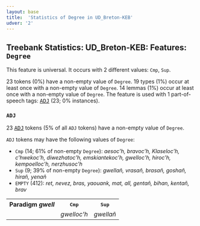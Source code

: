 ```yaml
---
layout: base
title:  'Statistics of Degree in UD_Breton-KEB'
udver: '2'
---
```


## Treebank Statistics: UD_Breton-KEB: Features: `Degree`

This feature is universal.
It occurs with 2 different values: `Cmp`, `Sup`.

23 tokens (0%) have a non-empty value of `Degree`.
19 types (1%) occur at least once with a non-empty value of `Degree`.
14 lemmas (1%) occur at least once with a non-empty value of `Degree`.
The feature is used with 1 part-of-speech tags: <tt><a href="br_keb-pos-ADJ.html">ADJ</a></tt> (23; 0% instances).

### `ADJ`

23 <tt><a href="br_keb-pos-ADJ.html">ADJ</a></tt> tokens (5% of all `ADJ` tokens) have a non-empty value of `Degree`.

`ADJ` tokens may have the following values of `Degree`:

* `Cmp` (14; 61% of non-empty `Degree`): <em>aesoc'h, bravoc'h, Klaseloc'h, c'hwekoc'h, diwezhatoc'h, emskiantekoc’h, gwelloc'h, hiroc'h, kempoelloc'h, nerzhusoc'h</em>
* `Sup` (9; 39% of non-empty `Degree`): <em>gwellañ, vrasañ, brasañ, goshañ, hirañ, yenañ</em>
* `EMPTY` (412): <em>ret, nevez, bras, yaouank, mat, all, gentañ, bihan, kentañ, brav</em>

<table>
  <tr><th>Paradigm <i>gwell</i></th><th><tt>Cmp</tt></th><th><tt>Sup</tt></th></tr>
  <tr><td><tt></tt></td><td><em>gwelloc'h</em></td><td><em>gwellañ</em></td></tr>
</table>

